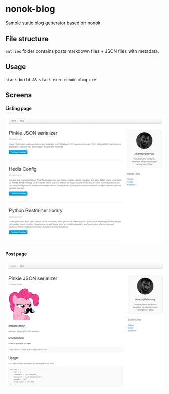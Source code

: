 # nonok-blog

Sample static blog generator based on nonok.

## File structure

`entries` folder contains posts markdown files + JSON files with metadata.

## Usage

`stack build && stack exec nonok-blog-exe`

## Screens

#### Listing page
![listing](1.png)

#### Post page
![post](2.png)
